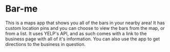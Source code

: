 # Bar-me
This is a maps app that shows you all of the bars in your nearby area!
It has custom location pins and you can choose to view the bars from the map, or from a list.
It uses YELP's API, and as such comes with a link to the business page with all of it's information.
You can also use the app to get directions to the business in question.
